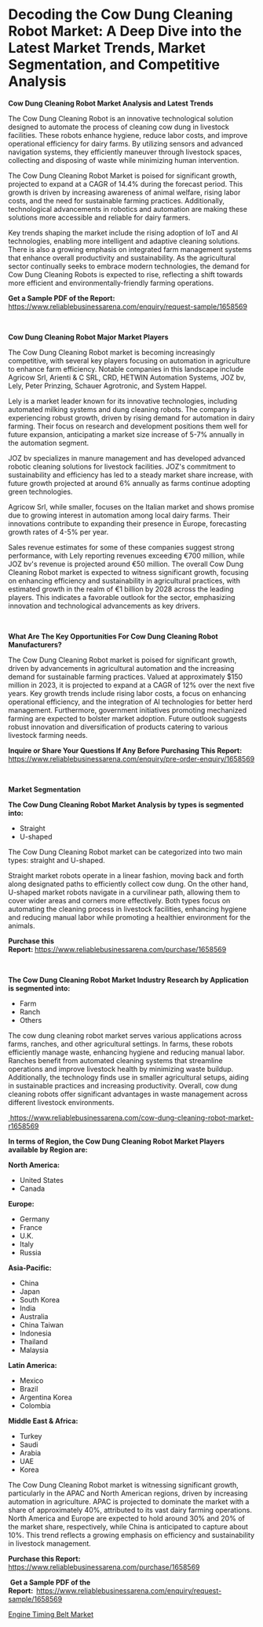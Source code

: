 <p><h1>Decoding the Cow Dung Cleaning Robot Market: A Deep Dive into the Latest Market Trends, Market Segmentation, and Competitive Analysis</h1></p><p><strong>Cow Dung Cleaning Robot Market Analysis and Latest Trends</strong></p>
<p><p>The Cow Dung Cleaning Robot is an innovative technological solution designed to automate the process of cleaning cow dung in livestock facilities. These robots enhance hygiene, reduce labor costs, and improve operational efficiency for dairy farms. By utilizing sensors and advanced navigation systems, they efficiently maneuver through livestock spaces, collecting and disposing of waste while minimizing human intervention.</p><p>The Cow Dung Cleaning Robot Market is poised for significant growth, projected to expand at a CAGR of 14.4% during the forecast period. This growth is driven by increasing awareness of animal welfare, rising labor costs, and the need for sustainable farming practices. Additionally, technological advancements in robotics and automation are making these solutions more accessible and reliable for dairy farmers.</p><p>Key trends shaping the market include the rising adoption of IoT and AI technologies, enabling more intelligent and adaptive cleaning solutions. There is also a growing emphasis on integrated farm management systems that enhance overall productivity and sustainability. As the agricultural sector continually seeks to embrace modern technologies, the demand for Cow Dung Cleaning Robots is expected to rise, reflecting a shift towards more efficient and environmentally-friendly farming operations.</p></p>
<p><strong>Get a Sample PDF of the Report:&nbsp;</strong> <a href="https://www.reliablebusinessarena.com/enquiry/request-sample/1658569?utm_campaign=2329&utm_medium=2&utm_source=Github&utm_content=ia&utm_term=17022025&utm_id=cow-dung-cleaning-robot">https://www.reliablebusinessarena.com/enquiry/request-sample/1658569</a></p>
<p>&nbsp;</p>
<p><strong>Cow Dung Cleaning Robot Major Market Players</strong></p>
<p><p>The Cow Dung Cleaning Robot market is becoming increasingly competitive, with several key players focusing on automation in agriculture to enhance farm efficiency. Notable companies in this landscape include Agricow Srl, Arienti & C SRL, CRD, HETWIN Automation Systems, JOZ bv, Lely, Peter Prinzing, Schauer Agrotronic, and System Happel.</p><p>Lely is a market leader known for its innovative technologies, including automated milking systems and dung cleaning robots. The company is experiencing robust growth, driven by rising demand for automation in dairy farming. Their focus on research and development positions them well for future expansion, anticipating a market size increase of 5-7% annually in the automation segment.</p><p>JOZ bv specializes in manure management and has developed advanced robotic cleaning solutions for livestock facilities. JOZ's commitment to sustainability and efficiency has led to a steady market share increase, with future growth projected at around 6% annually as farms continue adopting green technologies. </p><p>Agricow Srl, while smaller, focuses on the Italian market and shows promise due to growing interest in automation among local dairy farms. Their innovations contribute to expanding their presence in Europe, forecasting growth rates of 4-5% per year.</p><p>Sales revenue estimates for some of these companies suggest strong performance, with Lely reporting revenues exceeding €700 million, while JOZ bv's revenue is projected around €50 million. The overall Cow Dung Cleaning Robot market is expected to witness significant growth, focusing on enhancing efficiency and sustainability in agricultural practices, with estimated growth in the realm of €1 billion by 2028 across the leading players. This indicates a favorable outlook for the sector, emphasizing innovation and technological advancements as key drivers.</p></p>
<p>&nbsp;</p>
<p><strong>What Are The Key Opportunities For Cow Dung Cleaning Robot Manufacturers?</strong></p>
<p><p>The Cow Dung Cleaning Robot market is poised for significant growth, driven by advancements in agricultural automation and the increasing demand for sustainable farming practices. Valued at approximately $150 million in 2023, it is projected to expand at a CAGR of 12% over the next five years. Key growth trends include rising labor costs, a focus on enhancing operational efficiency, and the integration of AI technologies for better herd management. Furthermore, government initiatives promoting mechanized farming are expected to bolster market adoption. Future outlook suggests robust innovation and diversification of products catering to various livestock farming needs.</p></p>
<p><strong>Inquire or Share Your Questions If Any Before Purchasing This Report:</strong> <a href="https://www.reliablebusinessarena.com/enquiry/pre-order-enquiry/1658569?utm_campaign=2329&utm_medium=2&utm_source=Github&utm_content=ia&utm_term=17022025&utm_id=cow-dung-cleaning-robot">https://www.reliablebusinessarena.com/enquiry/pre-order-enquiry/1658569</a></p>
<p>&nbsp;</p>
<p><strong>Market Segmentation</strong></p>
<p><strong>The Cow Dung Cleaning Robot Market Analysis by types is segmented into:</strong></p>
<p><ul><li>Straight</li><li>U-shaped</li></ul></p>
<p><p>The Cow Dung Cleaning Robot market can be categorized into two main types: straight and U-shaped. </p><p>Straight market robots operate in a linear fashion, moving back and forth along designated paths to efficiently collect cow dung. On the other hand, U-shaped market robots navigate in a curvilinear path, allowing them to cover wider areas and corners more effectively. Both types focus on automating the cleaning process in livestock facilities, enhancing hygiene and reducing manual labor while promoting a healthier environment for the animals.</p></p>
<p><strong>Purchase this Report:&nbsp;</strong><a href="https://www.reliablebusinessarena.com/purchase/1658569?utm_campaign=2329&utm_medium=2&utm_source=Github&utm_content=ia&utm_term=17022025&utm_id=cow-dung-cleaning-robot">https://www.reliablebusinessarena.com/purchase/1658569</a></p>
<p>&nbsp;</p>
<p><strong>The Cow Dung Cleaning Robot Market Industry Research by Application is segmented into:</strong></p>
<p><ul><li>Farm</li><li>Ranch</li><li>Others</li></ul></p>
<p><p>The cow dung cleaning robot market serves various applications across farms, ranches, and other agricultural settings. In farms, these robots efficiently manage waste, enhancing hygiene and reducing manual labor. Ranches benefit from automated cleaning systems that streamline operations and improve livestock health by minimizing waste buildup. Additionally, the technology finds use in smaller agricultural setups, aiding in sustainable practices and increasing productivity. Overall, cow dung cleaning robots offer significant advantages in waste management across different livestock environments.</p></p>
<p><a href="https://www.reliablebusinessarena.com/cow-dung-cleaning-robot-market-r1658569?utm_campaign=2329&utm_medium=2&utm_source=Github&utm_content=ia&utm_term=17022025&utm_id=cow-dung-cleaning-robot">&nbsp;https://www.reliablebusinessarena.com/cow-dung-cleaning-robot-market-r1658569</a></p>
<p><strong>In terms of Region, the Cow Dung Cleaning Robot Market Players available by Region are:</strong></p>
<p>
    <p> <strong> North America: </strong>
        <ul>
            <li>United States</li>
            <li>Canada</li>
        </ul>
        </p> 
    <p> <strong> Europe: </strong>
        <ul>
            <li>Germany</li>
            <li>France</li>
            <li>U.K.</li>
            <li>Italy</li>
            <li>Russia</li>
        </ul>
        </p> 
    <p> <strong> Asia-Pacific: </strong>
        <ul>
            <li>China</li>
            <li>Japan</li>
            <li>South Korea</li>
            <li>India</li>
            <li>Australia</li>
            <li>China Taiwan</li>
            <li>Indonesia</li>
            <li>Thailand</li>
            <li>Malaysia</li>
        </ul>
        </p> 
    <p> <strong> Latin America: </strong>
        <ul>
            <li>Mexico</li>
            <li>Brazil</li>
            <li>Argentina Korea</li>
            <li>Colombia</li>
        </ul>
        </p> 
    <p> <strong> Middle East & Africa: </strong>
        <ul>
            <li>Turkey</li>
            <li>Saudi</li>
            <li>Arabia</li>
            <li>UAE</li>
            <li>Korea</li>
        </ul>
    </p>
    </p>
<p><p>The Cow Dung Cleaning Robot market is witnessing significant growth, particularly in the APAC and North American regions, driven by increasing automation in agriculture. APAC is projected to dominate the market with a share of approximately 40%, attributed to its vast dairy farming operations. North America and Europe are expected to hold around 30% and 20% of the market share, respectively, while China is anticipated to capture about 10%. This trend reflects a growing emphasis on efficiency and sustainability in livestock management.</p></p>
<p><strong>Purchase this Report: </strong><a href="https://www.reliablebusinessarena.com/purchase/1658569?utm_campaign=2329&utm_medium=2&utm_source=Github&utm_content=ia&utm_term=17022025&utm_id=cow-dung-cleaning-robot">https://www.reliablebusinessarena.com/purchase/1658569</a></p>
<p>&nbsp;<strong>Get a Sample PDF of the Report:&nbsp;&nbsp;</strong><a href="https://www.reliablebusinessarena.com/enquiry/request-sample/1658569?utm_campaign=2329&utm_medium=2&utm_source=Github&utm_content=ia&utm_term=17022025&utm_id=cow-dung-cleaning-robot">https://www.reliablebusinessarena.com/enquiry/request-sample/1658569</a></p>
<p><strong></strong></p>
<p><p><a href="https://github.com/toldenargelia86/Market-Research-Report-List-1/blob/main/engine-timing-belt-market.md?utm_campaign=2329&utm_medium=2&utm_source=Github&utm_content=ia&utm_term=17022025&utm_id=cow-dung-cleaning-robot">Engine Timing Belt Market</a></p></p>